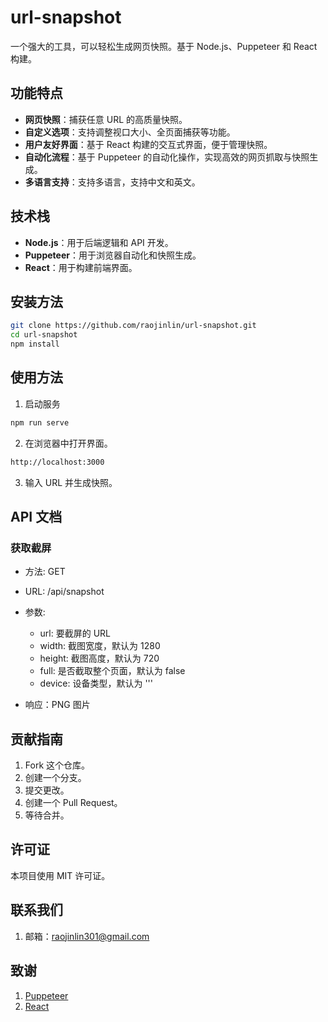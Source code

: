 # url-snapshot

一个强大的工具，可以轻松生成网页快照。基于 Node.js、Puppeteer 和 React 构建。

## 功能特点

- **网页快照**：捕获任意 URL 的高质量快照。
- **自定义选项**：支持调整视口大小、全页面捕获等功能。
- **用户友好界面**：基于 React 构建的交互式界面，便于管理快照。
- **自动化流程**：基于 Puppeteer 的自动化操作，实现高效的网页抓取与快照生成。
- **多语言支持**：支持多语言，支持中文和英文。

## 技术栈

- **Node.js**：用于后端逻辑和 API 开发。
- **Puppeteer**：用于浏览器自动化和快照生成。
- **React**：用于构建前端界面。

## 安装方法

```bash
git clone https://github.com/raojinlin/url-snapshot.git
cd url-snapshot
npm install
```

## 使用方法

1. 启动服务
```bash
npm run serve
```

2. 在浏览器中打开界面。
```bash
http://localhost:3000
```

3. 输入 URL 并生成快照。

## API 文档
### 获取截屏

- 方法: GET
- URL: /api/snapshot
- 参数:
  - url: 要截屏的 URL
  - width: 截图宽度，默认为 1280
  - height: 截图高度，默认为 720
  - full: 是否截取整个页面，默认为 false
  - device: 设备类型，默认为 '''

- 响应：PNG 图片

## 贡献指南
1. Fork 这个仓库。
2. 创建一个分支。
3. 提交更改。
4. 创建一个 Pull Request。
5. 等待合并。

## 许可证
本项目使用 MIT 许可证。

## 联系我们
1. 邮箱：raojinlin301@gmail.com

## 致谢
1. [Puppeteer](https://github.com/puppeteer/puppeteer)
2. [React](https://github.com/facebook/react)
